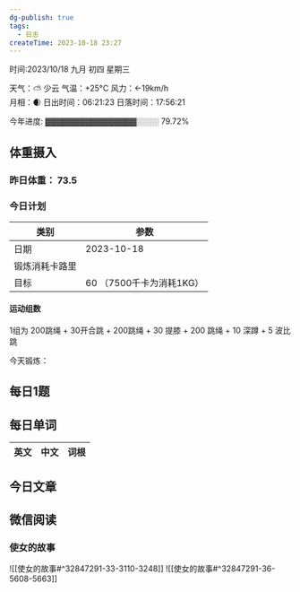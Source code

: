 ```yaml
---
dg-publish: true
tags:
  - 日志
createTime: 2023-10-18 23:27
---
```



时间:2023/10/18 九月 初四 星期三

天气：⛅️  少云 气温：+25°C 风力：←19km/h  
月相：🌒 日出时间：06:21:23 日落时间：17:56:21

今年进度: ▓▓▓▓▓▓▓▓▓▓▓▓▓▓▓▓░░░░ 79.72%

## 体重摄入

### 昨日体重： 73.5
### 今日计划

| 类别           | 参数                    |
| -------------- | ----------------------- |
| 日期           | 2023-10-18               |
| 锻炼消耗卡路里 | |
| 目标           | 60      （7500千卡为消耗1KG）                |


#### 运动组数

1组为 200跳绳 + 30开合跳 + 200跳绳 + 30 提膝 + 200 跳绳 + 10 深蹲 + 5 波比跳

今天锻炼：





## 每日1题


## 每日单词

| 英文       | 中文       |词根|
| ---------- | ---------- | ---|


## 今日文章
 

## 微信阅读

<!-- start of weread -->

### 使女的故事
![[使女的故事#^32847291-33-3110-3248]]
![[使女的故事#^32847291-36-5608-5663]]

<!-- end of weread -->
